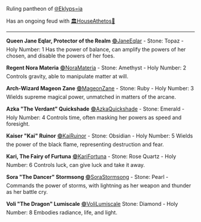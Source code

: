 Ruling pantheon of [🌐Eklyps=ia](🌐Eklyps=ia.md)

Has an ongoing feud with [🏛HouseAthetos🖤](🏛HouseAthetos🖤.md)

---

**Queen Jane Eqlar, Protector of the Realm**
[🟣JaneEqlar](🟣JaneEqlar.md) - Stone: Topaz - Holy Number: 1
Has the power of balance, can amplify the powers of her chosen, and disable the powers of her foes.

**Regent Nora Materia**
[🟣NoraMateria](🟣NoraMateria.md) - Stone: Amethyst - Holy Number: 2
Controls gravity, able to manipulate matter at will.

**Arch-Wizard Mageon Zane**
[🟣MageonZane](🟣MageonZane.md) - Stone: Ruby - Holy Number: 3
Wields supreme magical power, unmatched in matters of the arcane.

**Azka "The Verdant" Quickshade**
[🟣AzkaQuickshade](🟣AzkaQuickshade.md) - Stone: Emerald - Holy Number: 4
Controls time, often masking her powers as speed and foresight.

**Kaiser "Kai" Ruinor**
[🟣KaiRuinor](🟣KaiRuinor.md) - Stone: Obsidian - Holy Number: 5
Wields the power of the black flame, representing destruction and fear.

**Kari, The Fairy of Furtuna**
[🟣KariFortuna](🟣KariFortuna.md) - Stone: Rose Quartz - Holy Number: 6
Controls luck, can give luck and take it away.

**Sora "The Dancer" Stormsong**
[🟣SoraStormsong](🟣SoraStormsong.md) - Stone: Pearl - Commands the power of storms, with lightning as her weapon and thunder as her battle cry.

**Voli "The Dragon" Lumiscale**
[🟣VoliLumiscale](🟣VoliLumiscale.md) Stone: Diamond - Holy Number: 8
Embodies radiance, life, and light.